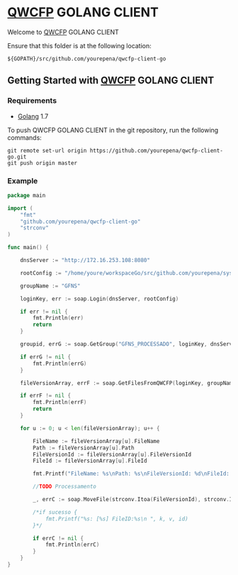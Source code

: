 # [QWCFP](https://qwcfp.pix.com.br) GOLANG CLIENT 

Welcome to [QWCFP](https://qwcfp.pix.com.br) GOLANG CLIENT 


Ensure that this folder is at the following location:

`${GOPATH}/src/github.com/yourepena/qwcfp-client-go`

## Getting Started with [QWCFP](https://qwcfp.pix.com.br) GOLANG CLIENT 

### Requirements

* [Golang](https://golang.org/dl/) 1.7


To push QWCFP GOLANG CLIENT  in the git repository, run the following commands:
```
git remote set-url origin https://github.com/yourepena/qwcfp-client-go.git
git push origin master
```

### Example
```go
package main

import (
	"fmt"
	"github.com/yourepena/qwcfp-client-go"
	"strconv"
)

func main() {

	dnsServer := "http://172.16.253.108:8080"

	rootConfig := "/home/youre/workspaceGo/src/github.com/yourepena/sysoutjobbeat/soap/"

	groupName := "GFNS"

	loginKey, err := soap.Login(dnsServer, rootConfig)

	if err != nil {
		fmt.Println(err)
		return
	}

	groupid, errG := soap.GetGroup("GFNS_PROCESSADO", loginKey, dnsServer, rootConfig)

	if errG != nil {
		fmt.Println(errG)
	}

	fileVersionArray, errF := soap.GetFilesFromQWCFP(loginKey, groupName, dnsServer, rootConfig)

	if errF != nil {
		fmt.Println(errF)
		return
	}

	for u := 0; u < len(fileVersionArray); u++ {

		FileName := fileVersionArray[u].FileName
		Path := fileVersionArray[u].Path
		FileVersionId := fileVersionArray[u].FileVersionId
		FileId := fileVersionArray[u].FileId

		fmt.Printf("FileName: %s\nPath: %s\nFileVersionId: %d\nFileId: %d\n\n\n", FileName, Path, FileVersionId, FileId)

		//TODO Processamento

		_, errC := soap.MoveFile(strconv.Itoa(FileVersionId), strconv.Itoa(groupid), loginKey, dnsServer, rootConfig)

		/*if sucesso {
			fmt.Printf("%s: [%s] FileID:%s\n ", k, v, id)
		}*/

		if errC != nil {
			fmt.Println(errC)
		}
	}
}
```

